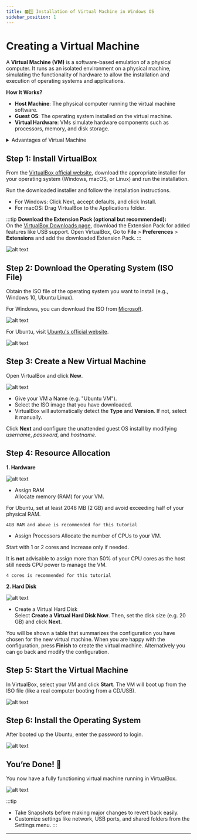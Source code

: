 ```yaml
---
title: 🅾️1️⃣ Installation of Virtual Machine in Windows OS
sidebar_position: 1
---
```


# Creating a Virtual Machine

A **Virtual Machine (VM)** is a software-based emulation of a physical computer. It runs as an isolated environment on a physical machine, simulating the functionality of hardware to allow the installation and execution of operating systems and applications.

**How It Works?**

- **Host Machine**: The physical computer running the virtual machine software.
- **Guest OS**: The operating system installed on the virtual machine.
- **Virtual Hardware**: VMs simulate hardware components such as processors, memory, and disk storage.

<details>
  <summary>Advantages of Virtual Machine</summary>

- **Resource Efficiency**: Run multiple OSes on a single physical machine.
- **Testing and Development**: Safe environment for testing new software or configurations.
- **Isolation**: Malfunctions or crashes in one VM do not affect others.
- **Portability**: VMs can be moved between different hardware systems.

</details>

## Step 1: Install VirtualBox

From the [VirtualBox official website](https://www.virtualbox.org/), download the appropriate installer for your operating system (Windows, macOS, or Linux) and run the installation.

Run the downloaded installer and follow the installation instructions.

- For Windows: Click Next, accept defaults, and click Install.
- For macOS: Drag VirtualBox to the Applications folder.

:::tip
**Download the Extension Pack (optional but recommended):**  
On the [VirtualBox Downloads page](https://www.virtualbox.org/wiki/Downloads), download the Extension Pack for added features like USB support. Open VirtualBox, Go to **File** > **Preferences** > **Extensions** and add the downloaded Extension Pack.
:::

![alt text](./img/o1-1.png)

## Step 2: Download the Operating System (ISO File)

Obtain the ISO file of the operating system you want to install (e.g., Windows 10, Ubuntu Linux).

For Windows, you can download the ISO from [Microsoft](https://www.microsoft.com/en-us/software-download/).

![alt text](./img/o1-2.png)

For Ubuntu, visit [Ubuntu's official website](https://releases.ubuntu.com/).

![alt text](./img/o1-3.png)

## Step 3: Create a New Virtual Machine

Open VirtualBox and click **New**.

![alt text](./img/o1-4.png)

- Give your VM a Name (e.g. "Ubuntu VM").
- Select the ISO image that you have downloaded.
- VirtualBox will automatically detect the **Type** and **Version**. If not, select it manually.

Click **Next** and configure the unattended guest OS install by modifying *username*, *password*, and *hostname*.

## Step 4: Resource Allocation

**1. Hardware**

![alt text](./img/o1-5.png)

- Assign RAM  
Allocate memory (RAM) for your VM.

For Ubuntu, set at least 2048 MB (2 GB) and avoid exceeding half of your physical RAM.

`4GB RAM and above is recommended for this tutorial`

- Assign Processors 
Allocate the number of CPUs to your VM.

Start with 1 or 2 cores and increase only if needed.

It is **not** advisable to assign more than 50% of your CPU cores as the host still needs CPU power to manage the VM.

`4 cores is recommended for this tutorial`

**2. Hard Disk**

![alt text](./img/o1-6.png)

- Create a Virtual Hard Disk  
Select **Create a Virtual Hard Disk Now**. Then, set the disk size (e.g. 20 GB) and click **Next**.

You will be shown a table that summarizes the configuration you have chosen for the new virtual machine. When you are happy with the configuration, press **Finish** to create the virtual machine. Alternatively you can go back and modify the configuration.

## Step 5: Start the Virtual Machine

In VirtualBox, select your VM and click **Start**.
The VM will boot up from the ISO file (like a real computer booting from a CD/USB).

![alt text](./img/o1-7.png)

## Step 6: Install the Operating System

After booted up the Ubuntu, enter the password to login.

![alt text](./img/o1-8.png)

## You’re Done! 🎉
You now have a fully functioning virtual machine running in VirtualBox.

![alt text](./img/o1-9.png)

:::tip
- Take Snapshots before making major changes to revert back easily.
- Customize settings like network, USB ports, and shared folders from the Settings menu.
:::

---